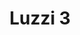 ---
title: Luzzi 3
date: 
draft: false

# descripcion
description : Argolla de plata cierre bisagra

materials: Plata 925

color: Plateado

dimensions: 3cm diam

code: 01-11-0487

type: "Aros"

categories: []

price: $5.320,00

price_eftvo: $4.520,00

# Images
# first image will be shown in the product page
images:
  # - image: "images/path_to_image"
  # La ubicacion de las imagenes es imagenes/Aros/Aros.Argollas/01-11-0487-luzzi-3
  - image: "./images/aros/argollas/01-11-0487_a.JPG"
---